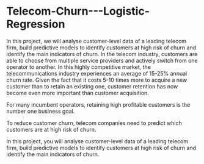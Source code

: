 # Telecom-Churn---Logistic-Regression
In this project, we will analyse customer-level data of a leading telecom firm, build predictive models to identify customers at high risk of churn and identify the main indicators of churn.
In the telecom industry, customers are able to choose from multiple service providers and actively switch from one operator to another. In this highly competitive market, the telecommunications industry experiences an average of 15-25% annual churn rate. Given the fact that it costs 5-10 times more to acquire a new customer than to retain an existing one, customer retention has now become even more important than customer acquisition.

For many incumbent operators, retaining high profitable customers is the number one business goal.

To reduce customer churn, telecom companies need to predict which customers are at high risk of churn. 

In this project, you will analyse customer-level data of a leading telecom firm, build predictive models to identify customers at high risk of churn and identify the main indicators of churn.
